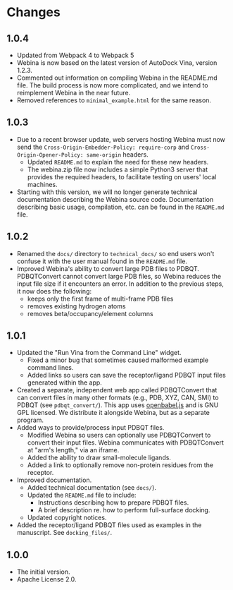 Changes
=======

1.0.4
-----

* Updated from Webpack 4 to Webpack 5
* Webina is now based on the latest version of AutoDock Vina, version 1.2.3.
* Commented out information on compiling Webina in the README.md file. The build
  process is now more complicated, and we intend to reimplement Webina in the
  near future.
* Removed references to `minimal_example.html` for the same reason.

1.0.3
-----

* Due to a recent browser update, web servers hosting Webina must now send the
  `Cross-Origin-Embedder-Policy: require-corp` and `Cross-Origin-Opener-Policy:
  same-origin` headers.
  * Updated `README.md` to explain the need for these new headers.
  * The webina.zip file now includes a simple Python3 server that provides the
    required headers, to facilitate testing on users' local machines.
* Starting with this version, we will no longer generate technical documentation
  describing the Webina source code. Documentation describing basic usage,
  compilation, etc. can be found in the `README.md` file.

1.0.2
-----

* Renamed the `docs/` directory to `technical_docs/` so end users won't
  confuse it with the user manual found in the `README.md` file.
* Improved Webina's ability to convert large PDB files to PDBQT. PDBQTConvert
  cannot convert large PDB files, so Webina reduces the input file size if it
  encounters an error. In addition to the previous steps, it now does the
  following:
  * keeps only the first frame of multi-frame PDB files
  * removes existing hydrogen atoms
  * removes beta/occupancy/element columns

1.0.1
-----

* Updated the "Run Vina from the Command Line" widget.
  * Fixed a minor bug that sometimes caused malformed example command lines.
  * Added links so users can save the receptor/ligand PDBQT input files
    generated within the app.
* Created a separate, independent web app called PDBQTConvert that can convert
  files in many other formats (e.g., PDB, XYZ, CAN, SMI) to PDBQT (see
  `pdbqt_convert/`). This app uses
  [openbabel.js](https://github.com/partridgejiang/cheminfo-to-web/) and is
  GNU GPL licensed. We distribute it alongside Webina, but as a separate
  program.
* Added ways to provide/process input PDBQT files.
  * Modified Webina so users can optionally use PDBQTConvert to convert their
    input files. Webina communicates with PDBQTConvert at "arm's length," via
    an iframe.
  * Added the ability to draw small-molecule ligands.
  * Added a link to optionally remove non-protein residues from the receptor.
* Improved documentation.
  * Added technical documentation (see `docs/`).
  * Updated the `README.md` file to include:
    * Instructions describing how to prepare PDBQT files.
    * A brief description re. how to perform full-surface docking.
  * Updated copyright notices.
* Added the receptor/ligand PDBQT files used as examples in the manuscript.
  See `docking_files/`.

1.0.0
-----

* The initial version.
* Apache License 2.0.
